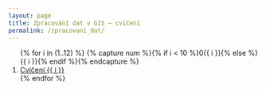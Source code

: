 ```yaml
---
layout: page
title: Zpracování dat v GIS – cvičení
permalink: /zpracovani_dat/
---
```


<ol>
{% for i in (1..12) %}
  {% capture num %}{% if i < 10 %}0{{ i }}{% else %}{{ i }}{% endif %}{% endcapture %}
  <li><a href="{{ '/zpracovani_dat/cviceni-' | append: num | relative_url }}">Cvičení {{ i }}</a></li>
{% endfor %}
</ol>
